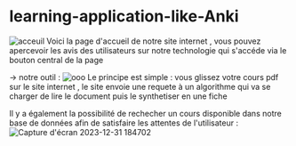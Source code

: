 ﻿# learning-application-like-Anki
![acceuil](https://github.com/Zeitrom/learning-application-like-Anki/assets/133644357/15cb7d3b-94b3-47aa-8618-f37c2e44cd09)
Voici la page d'accueil de notre site internet , vous pouvez apercevoir les avis des utilisateurs sur notre technologie qui s'accéde via le bouton central de la page




-> notre outil :
![ooo](https://github.com/Zeitrom/learning-application-like-Anki/assets/133644357/4feb787c-ceec-4cfa-bd85-8cf49ae1b118)
Le principe est simple : vous glissez votre cours pdf sur le site internet , le site envoie une requete à un algorithme qui va se charger de lire le document puis le synthetiser en une fiche


Il y a également la possibilité de rechecher un cours disponible dans notre base de données afin de satisfaire les attentes de l'utilisateur : 
![Capture d'écran 2023-12-31 184702](https://github.com/Zeitrom/learning-application-like-Anki/assets/133644357/e4d1edc2-d95f-4bb4-b56f-9767133e96d4)


